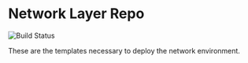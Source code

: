 # Network Layer Repo

![Build Status](https://codebuild.us-east-2.amazonaws.com/badges?uuid=eyJlbmNyeXB0ZWREYXRhIjoiZW83L0dFcVBqalRWdnExc0FxNkhmYTJiMFNMck1iRkc2QS9lc05OY1VPNlR2NlVEOWZNcG1tM1VaNFZPK3ozT05TeXRjdGtXbThCbzJvdFRwLzFMZkI4PSIsIml2UGFyYW1ldGVyU3BlYyI6IklHcUJCaHVzbDhDSnFXeFYiLCJtYXRlcmlhbFNldFNlcmlhbCI6MX0%3D&branch=master)

These are the templates necessary to deploy the network environment.
